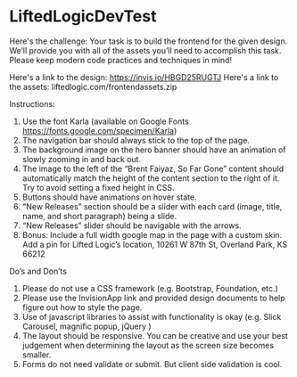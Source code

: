 # LiftedLogicDevTest

Here's the challenge:
Your task is to build the frontend for the given design. We’ll provide you with all of the assets you’ll need to accomplish this task. Please keep modern code practices and techniques in mind!

Here's a link to the design:​ https://invis.io/HBGD25RUGTJ
Here's a link to the assets: liftedlogic.com/frontendassets.zip

Instructions:
1. Use the font Karla (available on Google Fonts https://fonts.google.com/specimen/Karla)
2. The navigation bar should always stick to the top of the page.
3. The background image on the hero banner should have an animation of slowly zooming in and back out.
4. The image to the left of the “Brent Faiyaz, So Far Gone” content should automatically match the height of the content section to the right of it. Try to avoid setting a fixed height in CSS.
5. Buttons should have animations on hover state.
6. “New Releases” section should be a slider with each card (image, title, name, and short paragraph) being a slide.
7. “New Releases” slider should be navigable with the arrows.
8. Bonus: Include a full width google map in the page with a custom skin. Add a pin for Lifted Logic’s location, 10261 W 87th St, Overland Park, KS 66212

Do’s and Don’ts
1. Please do not use a CSS framework (e.g. Bootstrap, Foundation, etc.)
2. Please use the InvisionApp link and provided design documents to help figure out how to style the page.
3. Use of javascript libraries to assist with functionality is okay (e.g. Slick Carousel, magnific popup, jQuery )
4. The layout should be responsive. You can be creative and use your best judgement when determining the layout as the screen size becomes smaller.
5. Forms do not need validate or submit. But client side validation is cool.
